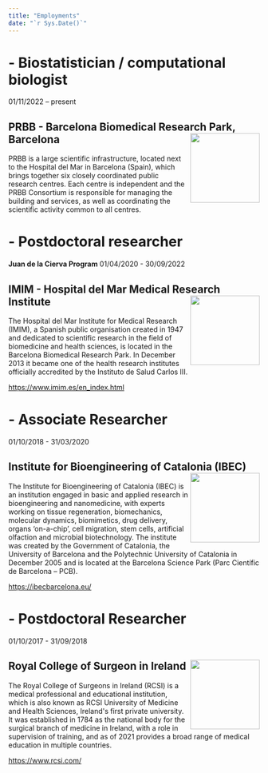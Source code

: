 ```yaml
---
title: "Employments"
date: "`r Sys.Date()`"
---
```


# - Biostatistician / computational biologist
01/11/2022 – present

## PRBB - Barcelona Biomedical Research Park, Barcelona <img src='/images/Slide1.png' align="right" height="139" />


PRBB is a large scientific infrastructure, located next to the Hospital del Mar in Barcelona (Spain), which brings together six closely coordinated public research centres. Each centre is independent and the PRBB Consortium is responsible for managing the building and services, as well as coordinating the scientific activity common to all centres.



# - Postdoctoral researcher
**Juan de la Cierva Program**
01/04/2020 - 30/09/2022

## IMIM - Hospital del Mar Medical Research Institute <img src='/images/Slide2.png' align="right" height="139" />

The Hospital del Mar Institute for Medical Research (IMIM), a Spanish public organisation created in 1947 and dedicated to scientific research in the field of biomedicine and health sciences, is located in the Barcelona Biomedical Research Park. In December 2013 it became one of the health research institutes officially accredited by the Instituto de Salud Carlos III.

https://www.imim.es/en_index.html


# - Associate Researcher
01/10/2018 - 31/03/2020

## Institute for Bioengineering of Catalonia (IBEC) <img src='/images/Slide3.png' align="right" height="139" />

The Institute for Bioengineering of Catalonia (IBEC) is an institution engaged in basic and applied research in bioengineering and nanomedicine, with experts working on tissue regeneration, biomechanics, molecular dynamics, biomimetics, drug delivery, organs ‘on-a-chip’, cell migration, stem cells, artificial olfaction and microbial biotechnology. The institute was created by the Government of Catalonia, the University of Barcelona and the Polytechnic University of Catalonia in December 2005 and is located at the Barcelona Science Park (Parc Científic de Barcelona – PCB).

https://ibecbarcelona.eu/


# - Postdoctoral Researcher
01/10/2017 - 31/09/2018

## Royal College of Surgeon in Ireland <img src='/images/Slide4.png' align="right" height="139" />

The Royal College of Surgeons in Ireland (RCSI) is a medical professional and educational institution, which is also known as RCSI University of Medicine and Health Sciences, Ireland's first private university. It was established in 1784 as the national body for the surgical branch of medicine in Ireland, with a role in supervision of training, and as of 2021 provides a broad range of medical education in multiple countries.

https://www.rcsi.com/

